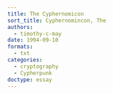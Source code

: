 ```yaml
---
title: The Cyphernomicon
sort_title: Cyphernomincon, The
authors:
  - timothy-c-may
date: 1994-09-10
formats:
  - txt
categories:
  - cryptography
  - Cypherpunk
doctype: essay
---
```


